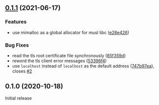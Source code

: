 <a name="0.1.1"></a>
## [0.1.1](https://github.com/paypizza/grpc-health-check/compare/0.1.0...0.1.1) (2021-06-17)

### Features

- use mimalloc as a global allocator for musl libc ([e28e426](https://github.com/paypizza/grpc-health-check/commit/e28e426ea693f4aae7b84d33c935e90b877c3526))

### Bug Fixes

- read the tls root certificate file synchronously ([85f359d](https://github.com/paypizza/grpc-health-check/commit/85f359db06945f99c045706942062804f314a26f))
- reword the tls client error messages ([53396f4](https://github.com/paypizza/grpc-health-check/commit/53396f4ea6cf186cc1e4d9f4a78f8d4267091961))
- use `localhost` instead of `localhost` as the default address ([747b97ea](https://github.com/paypizza/grpc-health-check/commit/747b97ea2716fa2558e7f911c60e2e2c1e0e74d7)), closes [#2](https://github.com/paypizza/grpc-health-check/issues/2)

<a name="0.1.0"></a>
## 0.1.0 (2020-10-18)

Initial release